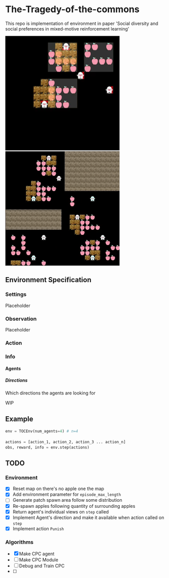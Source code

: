 # The-Tragedy-of-the-commons
This repo is implementation of environment in paper 'Social diversity and social preferences in mixed-motive reinforcement learning'

![snapshot](./screenshot/snapshot.gif)
![snapshot](./screenshot/individual.gif)

## Environment Specification
### Settings
Placeholder

### Observation
Placeholder

### Action


### Info
#### Agents
##### Directions
Which directions the agents are looking for  

WIP

## Example
```python
env = TOCEnv(num_agents=4) # n=4

actions = [action_1, action_2, action_3 ... action_n]
obs, reward, info = env.step(actions)
```


## TODO
### Environment
- [X] Reset map on there's no apple one the map
- [X] Add environment parameter for `episode_max_length`
- [ ] Generate patch spawn area follow some distribution
- [X] Re-spawn apples following quantity of surrounding apples
- [X] Return agent's individual views on `step` called
- [X] Implement Agent's direction and make it available when action called on `step`
- [X] Implement action `Punish`

### Algorithms
- [X] Make CPC agent
- [ ] Make CPC Module
- [ ] Debug and Train CPC
- [ ] 
